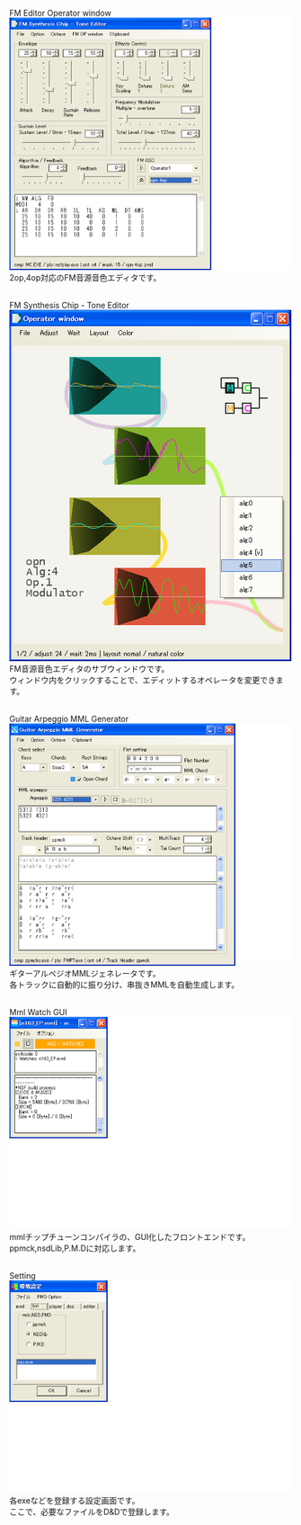 FM Editor Operator window<br/>
<img alt="FM Editor Operator window" style="border-width:0" src="./FM_edt.png" /><br/>
2op,4op対応のFM音源音色エディタです。<br/>
<br/>

FM Synthesis Chip - Tone Editor<br/>
<img alt="FM Synthesis Chip - Tone Editor" style="border-width:0" src="./FM_opw.png" /><br/>
FM音源音色エディタのサブウィンドウです。<br/>
ウィンドウ内をクリックすることで、エディットするオペレータを変更できます。<br/>
<br/>

Guitar Arpeggio MML Generator<br/>
<img alt="Guitar Arpeggio MML Generator" style="border-width:0" src="./GUITAR_arp.png" /><br/>
ギターアルペジオMMLジェネレータです。<br/>
各トラックに自動的に振り分け、串抜きMMLを自動生成します。<br/>
<br/>

Mml Watch GUI<br/>
<img alt="Mml Watch GUI" style="border-width:0" src="./MML_wth.png" /><br/>
mmlチップチューンコンパイラの、GUI化したフロントエンドです。<br/>
ppmck,nsdLib,P.M.Dに対応します。<br/>
<br/>

Setting<br/>
<img alt="Setting" style="border-width:0" src="./SETTING_w.png" /><br/>
各exeなどを登録する設定画面です。<br/>
ここで、必要なファイルをD&Dで登録します。<br/>
<br/>
